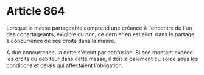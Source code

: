 # Article 864

Lorsque la masse partageable comprend une créance à l'encontre de l'un des copartageants, exigible ou non, ce dernier en est alloti dans le partage à concurrence de ses droits dans la masse.

A due concurrence, la dette s'éteint par confusion. Si son montant excède les droits du débiteur dans cette masse, il doit le paiement du solde sous les conditions et délais qui affectaient l'obligation.
